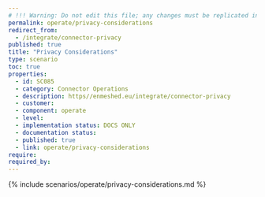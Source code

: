 ```yaml
---
# !!! Warning: Do not edit this file; any changes must be replicated in Excel !!!
permalink: operate/privacy-considerations
redirect_from:
  - /integrate/connector-privacy
published: true
title: "Privacy Considerations"
type: scenario
toc: true
properties:
  - id: SC085
  - category: Connector Operations
  - description: https//enmeshed.eu/integrate/connector-privacy
  - customer:
  - component: operate
  - level:
  - implementation status: DOCS ONLY
  - documentation status:
  - published: true
  - link: operate/privacy-considerations
require:
required_by:
---
```


{% include scenarios/operate/privacy-considerations.md %}
